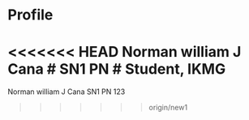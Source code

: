 # Profile

<<<<<<< HEAD
Norman william J Cana #
SN1                PN #
Student, IKMG
=======
Norman william J Cana
SN1                PN
123
>>>>>>> origin/new1

